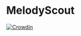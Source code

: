 # MelodyScout

[![Crowdin](https://badges.crowdin.net/melodyscout/localized.svg)](https://crowdin.com/project/melodyscout)
